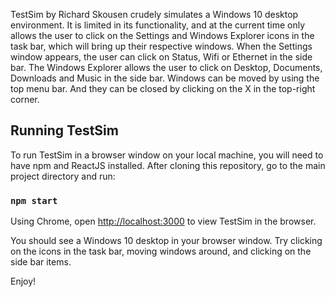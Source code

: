 TestSim by Richard Skousen crudely simulates a Windows 10 desktop environment. It is limited in its functionality, and at the current time only allows the user to click on the Settings and Windows Explorer icons in the task bar, which will bring up their respective windows. When the Settings window appears, the user can click on Status, Wifi or Ethernet in the side bar. The Windows Explorer allows the user to click on Desktop, Documents, Downloads and Music in the side bar. Windows can be moved by using the top menu bar. And they can be closed by clicking on the X in the top-right corner.

## Running TestSim

To run TestSim in a browser window on your local machine, you will need to have npm and ReactJS installed. After cloning this repository, go to the main project directory and run:

### `npm start`

Using Chrome, open [http://localhost:3000](http://localhost:3000) to view TestSim in the browser.

You should see a Windows 10 desktop in your browser window. Try clicking on the icons in the task bar, moving windows around, and clicking on the side bar items.

Enjoy!
 